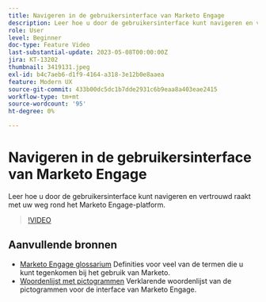 ```yaml
---
title: Navigeren in de gebruikersinterface van Marketo Engage
description: Leer hoe u door de gebruikersinterface kunt navigeren en vertrouwd raakt met uw weg rond het Marketo Engage-platform.
role: User
level: Beginner
doc-type: Feature Video
last-substantial-update: 2023-05-08T00:00:00Z
jira: KT-13202
thumbnail: 3419131.jpeg
exl-id: b4c7aeb6-d1f9-4164-a318-3e12b0e8aaea
feature: Modern UX
source-git-commit: 433b00dc5dc1b7dde2931c6b9eaa8a403eae2415
workflow-type: tm+mt
source-wordcount: '95'
ht-degree: 0%

---
```


# Navigeren in de gebruikersinterface van Marketo Engage

Leer hoe u door de gebruikersinterface kunt navigeren en vertrouwd raakt met uw weg rond het Marketo Engage-platform.

>[!VIDEO](https://video.tv.adobe.com/v/3419131/?learn=on)

## Aanvullende bronnen

* [Marketo Engage glossarium](https://experienceleague.adobe.com/docs/marketo/using/getting-started-with-marketo/marketo-glossary.html?lang=en)
Definities voor veel van de termen die u kunt tegenkomen bij het gebruik van Marketo.
* [Woordenlijst met pictogrammen](https://experienceleague.adobe.com/docs/marketo/using/product-docs/marketo-engage-modern-ux/icon-glossary.html?lang=en)
Verklarende woordenlijst van de pictogrammen voor de interface van Marketo Engage.
